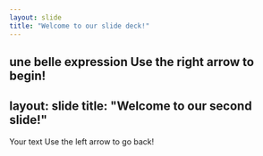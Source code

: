```yaml
---
layout: slide
title: "Welcome to our slide deck!"
---
```

une belle expression
Use the right arrow to begin!
---
layout: slide
title: "Welcome to our second slide!"
---
Your text
Use the left arrow to go back!
